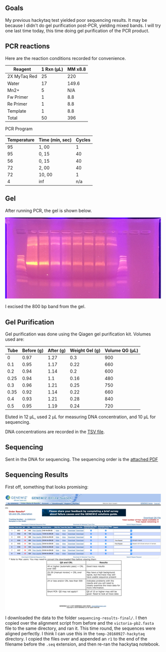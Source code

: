 ## Goals

My previous hackytaq test yielded poor sequencing results. It may be because I didn't do gel purification post-PCR, yielding mixed bands. I will try one last time today, this time doing gel purification of the PCR product.

## PCR reactions

Here are the reaction conditions recorded for convenience.

| Reagent      | 1 Rxn (µL) | MM x8.8 |
|--------------|------------|---------|
| 2X MyTaq Red | 25         | 220     |
| Water        | 17         | 149.6   |
| Mn2+         | 5          | N/A     |
| Fw Primer    | 1          | 8.8     |
| Re Primer    | 1          | 8.8     |
| Template     | 1          | 8.8     |
| Total        | 50         | 396     |

PCR Program

| Temperature | Time (min, sec) | Cycles |
|-------------|-----------------|--------|
| 95          | 1, 00           | 1      |
| 95          | 0, 15           | 40     |
| 56          | 0, 15           | 40     |
| 72          | 2, 00           | 40     |
| 72          | 10, 00          | 1      |
| 4           | inf             | n/a    |

## Gel  

After running PCR, the gel is shown below.

![gel-repeated](./gel-repeat.jpg)

I excised the 800 bp band from the gel.

## Gel Purification

Gel purification was done using the Qiagen gel purification kit. Volumes used are:

| Tube | Before (g) | After (g) | Weight Gel (g) | Volume QG (µL) |
|------|------------|-----------|----------------|----------------|
| 0    | 0.97       | 1.27      | 0.3            | 900            |
| 0.1  | 0.95       | 1.17      | 0.22           | 660            |
| 0.2  | 0.94       | 1.14      | 0.2            | 600            |
| 0.25 | 0.94       | 1.1       | 0.16           | 480            |
| 0.3  | 0.96       | 1.21      | 0.25           | 750            |
| 0.35 | 0.92       | 1.14      | 0.22           | 660            |
| 0.4  | 0.93       | 1.21      | 0.28           | 840            |
| 0.5  | 0.95       | 1.19      | 0.24           | 720            |

Eluted in 12 µL, used 2 µL for measuring DNA concentration, and 10 µL for sequencing.

DNA concentrations are recorded in the [TSV file](./20161012-hackytaq-pcr-purification.tsv).

## Sequencing

Sent in the DNA for sequencing. The sequencing order is the [attached PDF](./20161012-sequencing-order.pdf)

## Sequencing Results

First off, something that looks promising:

![sequencing result screenshot](./20161013-sequencing-screenshot.png)

I downloaded the data to the folder `sequencing-results-final/`. I then copied over the alignment script from before and the `victoria-pb2.fasta` file to the same directory, and ran it. This time round, the sequences were aligned perfectly. I think I can use this in the `temp-20160927-hackytaq` directory. I copied the files over and appended an `r1` to the end of the filename before the `.seq` extension, and then re-ran the hackytaq notebook.
